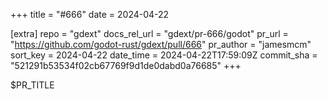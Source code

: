 +++
title = "#666"
date = 2024-04-22

[extra]
repo = "gdext"
docs_rel_url = "gdext/pr-666/godot"
pr_url = "https://github.com/godot-rust/gdext/pull/666"
pr_author = "jamesmcm"
sort_key = 2024-04-22
date_time = 2024-04-22T17:59:09Z
commit_sha = "521291b53534f02cb67769f9d1de0dabd0a76685"
+++

$PR_TITLE

